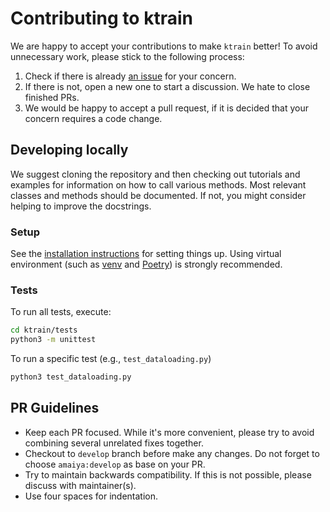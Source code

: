 # Contributing to ktrain

We are happy to accept your contributions to make `ktrain` better! To avoid unnecessary work, please stick to the following process:

1. Check if there is already [an issue](https://github.com/amaiya/ktrain/issues) for your concern.
2. If there is not, open a new one to start a discussion. We hate to close finished PRs.
3. We would be happy to accept a pull request, if it is decided that your concern requires a code change.


## Developing locally

We suggest cloning the repository and then checking out tutorials and examples for information on how to call various methods.
Most relevant classes and methods should be documented. If not, you might consider helping to improve the docstrings.

### Setup

See the [installation instructions](https://github.com/amaiya/ktrain#installation) for setting things up. Using virtual environment (such as [venv](https://docs.python.org/3/library/venv.html) and [Poetry](https://python-poetry.org/)) is strongly recommended.

### Tests

To run all tests, execute:
```bash
cd ktrain/tests
python3 -m unittest
```

To run a specific test (e.g., `test_dataloading.py`)
```bash
python3 test_dataloading.py
```

## PR Guidelines

- Keep each PR focused. While it's more convenient, please try to avoid combining several unrelated fixes together.
- Checkout to `develop` branch before make any changes. Do not forget to choose `amaiya:develop` as base on your PR.
- Try to maintain backwards compatibility.  If this is not possible, please discuss with maintainer(s).
- Use four spaces for indentation. 
